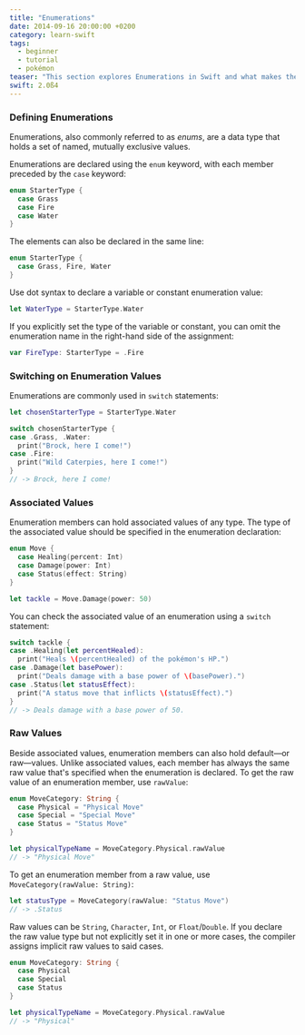 ```yaml
---
title: "Enumerations"
date: 2014-09-16 20:00:00 +0200
category: learn-swift
tags:
  - beginner
  - tutorial
  - pokémon
teaser: "This section explores Enumerations in Swift and what makes them more powerful and flexible than their Objective-C counterparts."
swift: 2.0ß4
---
```


### Defining Enumerations

Enumerations, also commonly referred to as *enums*, are a data type that holds a set of named, mutually exclusive values.

Enumerations are declared using the `enum` keyword, with each member preceded by the `case` keyword:

~~~swift
enum StarterType {
  case Grass
  case Fire
  case Water
}
~~~

The elements can also be declared in the same line:

~~~swift
enum StarterType {
  case Grass, Fire, Water
}
~~~

Use dot syntax to declare a variable or constant enumeration value:

~~~swift
let WaterType = StarterType.Water
~~~

If you explicitly set the type of the variable or constant, you can omit the enumeration name in the right-hand side of the assignment:

~~~swift
var FireType: StarterType = .Fire
~~~

### Switching on Enumeration Values

Enumerations are commonly used in `switch` statements:

~~~swift
let chosenStarterType = StarterType.Water

switch chosenStarterType {
case .Grass, .Water:
  print("Brock, here I come!")
case .Fire:
  print("Wild Caterpies, here I come!")
}
// -> Brock, here I come!
~~~

### Associated Values

Enumeration members can hold associated values of any type. The type of the associated value should be specified in the enumeration declaration:

~~~swift
enum Move {
  case Healing(percent: Int)
  case Damage(power: Int)
  case Status(effect: String)
}

let tackle = Move.Damage(power: 50)
~~~

You can check the associated value of an enumeration using a `switch` statement:

~~~swift
switch tackle {
case .Healing(let percentHealed):
  print("Heals \(percentHealed) of the pokémon's HP.")
case .Damage(let basePower):
  print("Deals damage with a base power of \(basePower).")
case .Status(let statusEffect):
  print("A status move that inflicts \(statusEffect).")
}
// -> Deals damage with a base power of 50.
~~~

### Raw Values

Beside associated values, enumeration members can also hold default—or raw—values. Unlike associated values, each member has always the same raw value that's specified when the enumeration is declared. To get the raw value of an enumeration member, use `rawValue`:

~~~swift
enum MoveCategory: String {
  case Physical = "Physical Move"
  case Special = "Special Move"
  case Status = "Status Move"
}

let physicalTypeName = MoveCategory.Physical.rawValue
// -> "Physical Move"
~~~

To get an enumeration member from a raw value, use `MoveCategory(rawValue: String)`:

~~~swift
let statusType = MoveCategory(rawValue: "Status Move")
// -> .Status
~~~

Raw values can be `String`, `Character`, `Int`, or `Float`/`Double`.
If you declare the raw value type but not explicitly set it in one or more cases, the compiler assigns implicit raw values to said cases.

~~~swift
enum MoveCategory: String {
  case Physical
  case Special
  case Status
}

let physicalTypeName = MoveCategory.Physical.rawValue
// -> "Physical"
~~~

